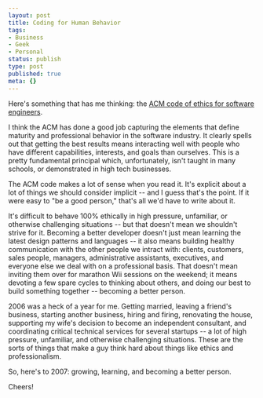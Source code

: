 ```yaml
---
layout: post
title: Coding for Human Behavior
tags:
- Business
- Geek
- Personal
status: publish
type: post
published: true
meta: {}
---
```

Here's something that has me thinking:  the <a href="http://www.acm.org/serving/se/code.htm" target="_blank">ACM code of ethics for software engineers</a>.

I think the ACM has done a good job capturing the elements that define maturity and professional behavior in the software industry.  It clearly spells out that getting the best results means interacting well with people who have different capabilities, interests, and goals than ourselves.  This is a pretty fundamental principal which, unfortunately, isn't taught in many schools, or demonstrated in high tech businesses.

The ACM code makes a lot of sense when you read it.  It's explicit about a lot of things we should consider implicit -- and I guess that's the point.  If it were easy to "be a good person," that's all we'd have to write about it.

It's difficult to behave 100% ethically in high pressure, unfamiliar, or otherwise challenging situations -- but that doesn't mean we shouldn't strive for it.  Becoming a better developer doesn't just mean learning the latest design patterns and languages -- it also means building healthy communication with the other people we intract with: clients, customers, sales people, managers, administrative assistants, executives, and everyone else we deal with on a professional basis.   That doesn't mean inviting them over for marathon Wii sessions on the weekend; it means devoting a few spare cycles to thinking about others, and doing our best to build something together -- becoming a better person.

2006 was a heck of a year for me.  Getting married, leaving a friend's business, starting another business, hiring and firing, renovating the house, supporting my wife's decision to become an independent consultant, and coordinating critical technical services for several startups -- a lot of high pressure, unfamiliar, and otherwise challenging situations.  These are the sorts of things that make a guy think hard about things like ethics and professionalism.

So, here's to 2007:  growing, learning, and becoming a better person.

Cheers!
